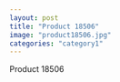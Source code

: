 ```yaml
---
layout: post
title: "Product 18506"
image: "product18506.jpg"
categories: "category1"
---
```

Product 18506
